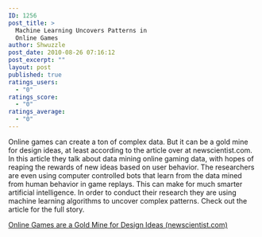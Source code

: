 ```yaml
---
ID: 1256
post_title: >
  Machine Learning Uncovers Patterns in
  Online Games
author: Shwuzzle
post_date: 2010-08-26 07:16:12
post_excerpt: ""
layout: post
published: true
ratings_users:
  - "0"
ratings_score:
  - "0"
ratings_average:
  - "0"
---
```

Online games can create a ton of complex data. But it can be a gold mine for design ideas, at least according to the article over at newscientist.com. In this article they talk about data mining online gaming data, with hopes of reaping the rewards of new ideas based on user behavior. The researchers are even using computer controlled bots that learn from the data mined from human behavior in game replays. This can make for much smarter artificial intelligence. In order to conduct their research they are using machine learning algorithms to uncover complex patterns. Check out the article for the full story.

<a href="http://www.newscientist.com/article/mg20727745.100-online-games-are-a-gold-mine-for-design-ideas.html">Online Games are a Gold Mine for Design Ideas (newscientist.com)</a>

